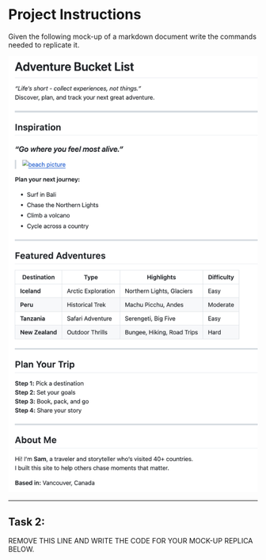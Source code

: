 # Project Instructions
Given the following mock-up of a markdown document write the commands needed to replicate it. 

![Diagram for part 2, shows a mock-up of a website](imgs/tr-1-task-2.png)


---


## Task 2: 

REMOVE THIS LINE AND WRITE THE CODE FOR YOUR MOCK-UP REPLICA BELOW.